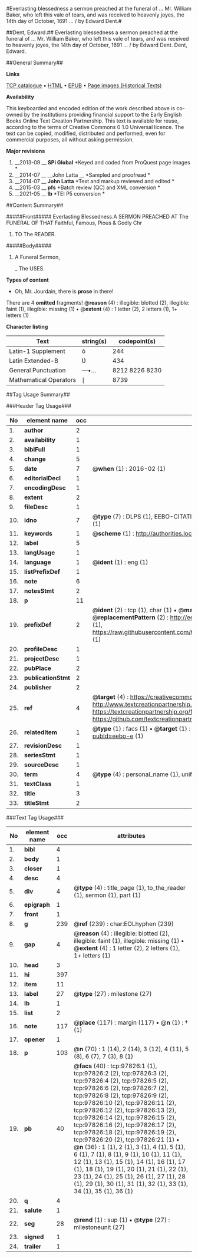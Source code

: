 #Everlasting blessedness a sermon preached at the funeral of ... Mr. William Baker, who left this vale of tears, and was received to heavenly joyes, the 14th day of October, 1691 ... / by Edward Dent.#

##Dent, Edward.##
Everlasting blessedness a sermon preached at the funeral of ... Mr. William Baker, who left this vale of tears, and was received to heavenly joyes, the 14th day of October, 1691 ... / by Edward Dent.
Dent, Edward.

##General Summary##

**Links**

[TCP catalogue](http://www.ota.ox.ac.uk/tcp/)  • 
[HTML](http://tei.it.ox.ac.uk/tcp/Texts-HTML/free/A35/A35691.html)  • 
[EPUB](http://tei.it.ox.ac.uk/tcp/Texts-EPUB/free/A35/A35691.epub) • 
[Page images (Historical Texts)](https://historicaltexts.jisc.ac.uk/eebo-13120554e)

**Availability**

This keyboarded and encoded edition of the work described above is co-owned by the
    institutions providing financial support to the Early English Books Online Text Creation
    Partnership. This text is available for reuse, according to the terms of  Creative Commons 0 1.0 Universal
    licence. The text can be copied, modified, distributed and performed, even for commercial
    purposes, all without asking permission.

**Major revisions**

1. __2013-09 __ __SPi Global__ *Keyed and coded from ProQuest page images *
1. __2014-07 __ __John Latta __ *Sampled and proofread *
1. __2014-07 __ __John Latta__ *Text and markup reviewed and edited *
1. __2015-03 __ __pfs__ *Batch review (QC) and XML conversion *
1. __2021-05 __ __lb__ *TEI P5 conversion *

##Content Summary##

#####Front#####
Everlasting Blessedness.A SERMON PREACHED AT The FUNERAL OF THAT Faithful, Famous, Pious & Godly Chr
1. TO The READER.

#####Body#####

1. A Funeral Sermon,

    _ The USES.

**Types of content**

  * Oh, Mr. Jourdain, there is **prose** in there!

There are 4 **omitted** fragments! 
 @__reason__ (4) : illegible: blotted (2), illegible: faint (1), illegible: missing (1)  •  @__extent__ (4) : 1 letter (2), 2 letters (1), 1+ letters (1)

**Character listing**


|Text|string(s)|codepoint(s)|
|---|---|---|
|Latin-1 Supplement|ô|244|
|Latin Extended-B|Ʋ|434|
|General Punctuation|—•…|8212 8226 8230|
|Mathematical Operators|∣|8739|

##Tag Usage Summary##

###Header Tag Usage###

|No|element name|occ|attributes|
|---|---|---|---|
|1.|__author__|2||
|2.|__availability__|1||
|3.|__biblFull__|1||
|4.|__change__|5||
|5.|__date__|7| @__when__ (1) : 2016-02 (1)|
|6.|__editorialDecl__|1||
|7.|__encodingDesc__|1||
|8.|__extent__|2||
|9.|__fileDesc__|1||
|10.|__idno__|7| @__type__ (7) : DLPS (1), EEBO-CITATION (1), VID (1), EEBO-PROQUEST (1), STC (2), OCLC (1)|
|11.|__keywords__|1| @__scheme__ (1) : http://authorities.loc.gov/ (1)|
|12.|__label__|5||
|13.|__langUsage__|1||
|14.|__language__|1| @__ident__ (1) : eng (1)|
|15.|__listPrefixDef__|1||
|16.|__note__|6||
|17.|__notesStmt__|2||
|18.|__p__|11||
|19.|__prefixDef__|2| @__ident__ (2) : tcp (1), char (1)  •  @__matchPattern__ (2) : ([0-9\-]+):([0-9IVX]+) (1), (.+) (1)  •  @__replacementPattern__ (2) : http://eebo.chadwyck.com/downloadtiff?vid=$1&page=$2 (1), https://raw.githubusercontent.com/textcreationpartnership/Texts/master/tcpchars.xml#$1 (1)|
|20.|__profileDesc__|1||
|21.|__projectDesc__|1||
|22.|__pubPlace__|2||
|23.|__publicationStmt__|2||
|24.|__publisher__|2||
|25.|__ref__|4| @__target__ (4) : https://creativecommons.org/publicdomain/zero/1.0/ (1), http://www.textcreationpartnership.org/docs/. (1), https://textcreationpartnership.org/faq/#faq05 (1), https://github.com/textcreationpartnership (1)|
|26.|__relatedItem__|1| @__type__ (1) : facs (1)  •  @__target__ (1) : https://data.historicaltexts.jisc.ac.uk/view?pubId=eebo-e (1)|
|27.|__revisionDesc__|1||
|28.|__seriesStmt__|1||
|29.|__sourceDesc__|1||
|30.|__term__|4| @__type__ (4) : personal_name (1), uniform_title (1), topical_term (2)|
|31.|__textClass__|1||
|32.|__title__|3||
|33.|__titleStmt__|2||


###Text Tag Usage###

|No|element name|occ|attributes|
|---|---|---|---|
|1.|__bibl__|4||
|2.|__body__|1||
|3.|__closer__|1||
|4.|__desc__|4||
|5.|__div__|4| @__type__ (4) : title_page (1), to_the_reader (1), sermon (1), part (1)|
|6.|__epigraph__|1||
|7.|__front__|1||
|8.|__g__|239| @__ref__ (239) : char:EOLhyphen (239)|
|9.|__gap__|4| @__reason__ (4) : illegible: blotted (2), illegible: faint (1), illegible: missing (1)  •  @__extent__ (4) : 1 letter (2), 2 letters (1), 1+ letters (1)|
|10.|__head__|3||
|11.|__hi__|397||
|12.|__item__|11||
|13.|__label__|27| @__type__ (27) : milestone (27)|
|14.|__lb__|1||
|15.|__list__|2||
|16.|__note__|117| @__place__ (117) : margin (117)  •  @__n__ (1) : † (1)|
|17.|__opener__|1||
|18.|__p__|103| @__n__ (70) : 1 (14), 2 (14), 3 (12), 4 (11), 5 (8), 6 (7), 7 (3), 8 (1)|
|19.|__pb__|40| @__facs__ (40) : tcp:97826:1 (1), tcp:97826:2 (2), tcp:97826:3 (2), tcp:97826:4 (2), tcp:97826:5 (2), tcp:97826:6 (2), tcp:97826:7 (2), tcp:97826:8 (2), tcp:97826:9 (2), tcp:97826:10 (2), tcp:97826:11 (2), tcp:97826:12 (2), tcp:97826:13 (2), tcp:97826:14 (2), tcp:97826:15 (2), tcp:97826:16 (2), tcp:97826:17 (2), tcp:97826:18 (2), tcp:97826:19 (2), tcp:97826:20 (2), tcp:97826:21 (1)  •  @__n__ (36) : 1 (1), 2 (1), 3 (1), 4 (1), 5 (1), 6 (1), 7 (1), 8 (1), 9 (1), 10 (1), 11 (1), 12 (1), 13 (1), 15 (1), 14 (1), 16 (1), 17 (1), 18 (1), 19 (1), 20 (1), 21 (1), 22 (1), 23 (1), 24 (1), 25 (1), 26 (1), 27 (1), 28 (1), 29 (1), 30 (1), 31 (1), 32 (1), 33 (1), 34 (1), 35 (1), 36 (1)|
|20.|__q__|4||
|21.|__salute__|1||
|22.|__seg__|28| @__rend__ (1) : sup (1)  •  @__type__ (27) : milestoneunit (27)|
|23.|__signed__|1||
|24.|__trailer__|1||
